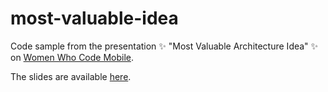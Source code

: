 # most-valuable-idea

Code sample from the presentation ✨ "Most Valuable Architecture Idea" ✨ on [Women Who Code Mobile](https://us02web.zoom.us/webinar/register/WN_5qDmqKwPTkORMkx9aXu7hQ).

The slides are available [here](https://docs.google.com/presentation/d/e/2PACX-1vRn9JMfZZKEpNF8SKzm3no0A82gCfquTFng2YGVFOZPf8IG4eMZSFb-qGS09tvn2fnUP5Xf4lU0yQvD/pub).












